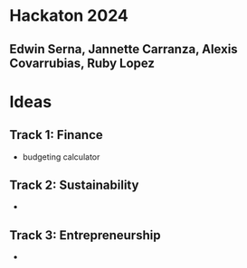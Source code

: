 # Hackaton 2024
## Edwin Serna, Jannette Carranza, Alexis Covarrubias, Ruby Lopez

# Ideas
## Track 1: Finance

- budgeting calculator

## Track 2: Sustainability
- 

## Track 3: Entrepreneurship
- 
